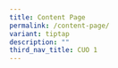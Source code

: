 ```yaml
---
title: Content Page
permalink: /content-page/
variant: tiptap
description: ""
third_nav_title: CUO 1
---
```

